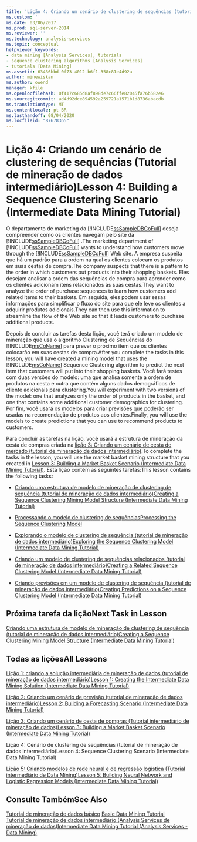 ```yaml
---
title: 'Lição 4: Criando um cenário de clustering de sequências (tutorial de mineração de dados intermediário) | Microsoft Docs'
ms.custom: ''
ms.date: 03/06/2017
ms.prod: sql-server-2014
ms.reviewer: ''
ms.technology: analysis-services
ms.topic: conceptual
helpviewer_keywords:
- data mining [Analysis Services], tutorials
- sequence clustering algorithms [Analysis Services]
- tutorials [Data Mining]
ms.assetid: 63436bbd-0f73-4012-b6f1-358c81e4d92a
author: minewiskan
ms.author: owend
manager: kfile
ms.openlocfilehash: 0f417c685d8af898de7c66ffe82045fa76b582e6
ms.sourcegitcommit: ad4d92dce894592a259721a1571b1d8736abacdb
ms.translationtype: MT
ms.contentlocale: pt-BR
ms.lasthandoff: 08/04/2020
ms.locfileid: "87678365"
---
```

# <a name="lesson-4-building-a-sequence-clustering-scenario-intermediate-data-mining-tutorial"></a><span data-ttu-id="6341d-102">Lição 4: Criando um cenário de clustering de sequências (Tutorial de mineração de dados intermediário)</span><span class="sxs-lookup"><span data-stu-id="6341d-102">Lesson 4: Building a Sequence Clustering Scenario (Intermediate Data Mining Tutorial)</span></span>
  <span data-ttu-id="6341d-103">O departamento de marketing da [!INCLUDE[ssSampleDBCoFull](../includes/sssampledbcofull-md.md)] deseja compreender como os clientes navegam pelo site da [!INCLUDE[ssSampleDBCoFull](../includes/sssampledbcofull-md.md)] .</span><span class="sxs-lookup"><span data-stu-id="6341d-103">The marketing department of [!INCLUDE[ssSampleDBCoFull](../includes/sssampledbcofull-md.md)] wants to understand how customers move through the [!INCLUDE[ssSampleDBCoFull](../includes/sssampledbcofull-md.md)] Web site.</span></span> <span data-ttu-id="6341d-104">A empresa suspeita que há um padrão para a ordem na qual os clientes colocam os produtos em suas cestas de compra.</span><span class="sxs-lookup"><span data-stu-id="6341d-104">The company suspects that there is a pattern to the order in which customers put products into their shopping baskets.</span></span> <span data-ttu-id="6341d-105">Eles desejam analisar a ordem das sequências de compra para aprender como os clientes adicionam itens relacionados às suas cestas.</span><span class="sxs-lookup"><span data-stu-id="6341d-105">They want to analyze the order of purchase sequences to learn how customers add related items to their baskets.</span></span> <span data-ttu-id="6341d-106">Em seguida, eles podem usar essas informações para simplificar o fluxo do site para que ele leve os clientes a adquirir produtos adicionais.</span><span class="sxs-lookup"><span data-stu-id="6341d-106">They can then use this information to streamline the flow of the Web site so that it leads customers to purchase additional products.</span></span>  
  
 <span data-ttu-id="6341d-107">Depois de concluir as tarefas desta lição, você terá criado um modelo de mineração que usa o algoritmo Clustering de Sequências do [!INCLUDE[msCoName](../includes/msconame-md.md)] para prever o próximo item que os clientes colocarão em suas cestas de compra.</span><span class="sxs-lookup"><span data-stu-id="6341d-107">After you complete the tasks in this lesson, you will have created a mining model that uses the [!INCLUDE[msCoName](../includes/msconame-md.md)] Sequence Clustering algorithm to predict the next item that customers will put into their shopping baskets.</span></span> <span data-ttu-id="6341d-108">Você fará testes com duas versões do modelo: uma que analisa somente a ordem de produtos na cesta e outra que contém alguns dados demográficos de cliente adicionais para clustering.</span><span class="sxs-lookup"><span data-stu-id="6341d-108">You will experiment with two versions of the model: one that analyzes only the order of products in the basket, and one that contains some additional customer demographics for clustering.</span></span> <span data-ttu-id="6341d-109">Por fim, você usará os modelos para criar previsões que poderão ser usadas na recomendação de produtos aos clientes.</span><span class="sxs-lookup"><span data-stu-id="6341d-109">Finally, you will use the models to create predictions that you can use to recommend products to customers.</span></span>  
  
 <span data-ttu-id="6341d-110">Para concluir as tarefas na lição, você usará a estrutura de mineração da cesta de compras criada na [lição 3: Criando um cenário de cesta de mercado &#40;tutorial de mineração de dados intermediário&#41;](../../2014/tutorials/lesson-3-building-a-market-basket-scenario-intermediate-data-mining-tutorial.md).</span><span class="sxs-lookup"><span data-stu-id="6341d-110">To complete the tasks in the lesson, you will use the market basket mining structure that you created in [Lesson 3: Building a Market Basket Scenario &#40;Intermediate Data Mining Tutorial&#41;](../../2014/tutorials/lesson-3-building-a-market-basket-scenario-intermediate-data-mining-tutorial.md).</span></span> <span data-ttu-id="6341d-111">Esta lição contém as seguintes tarefas:</span><span class="sxs-lookup"><span data-stu-id="6341d-111">This lesson contains the following tasks:</span></span>  
  
-   [<span data-ttu-id="6341d-112">Criando uma estrutura de modelo de mineração de clustering de sequência &#40;tutorial de mineração de dados intermediário&#41;</span><span class="sxs-lookup"><span data-stu-id="6341d-112">Creating a Sequence Clustering Mining Model Structure &#40;Intermediate Data Mining Tutorial&#41;</span></span>](../../2014/tutorials/create-sequence-clustering-mining-model-intermediate-data-mining.md)  
  
-   [<span data-ttu-id="6341d-113">Processando o modelo de clustering de sequências</span><span class="sxs-lookup"><span data-stu-id="6341d-113">Processing the Sequence Clustering Model</span></span>](../../2014/tutorials/processing-the-sequence-clustering-model.md)  
  
-   [<span data-ttu-id="6341d-114">Explorando o modelo de clustering de sequência &#40;tutorial de mineração de dados intermediário&#41;</span><span class="sxs-lookup"><span data-stu-id="6341d-114">Exploring the Sequence Clustering Model &#40;Intermediate Data Mining Tutorial&#41;</span></span>](../../2014/tutorials/exploring-the-sequence-clustering-model-intermediate-data-mining-tutorial.md)  
  
-   [<span data-ttu-id="6341d-115">Criando um modelo de clustering de sequências relacionados &#40;tutorial de mineração de dados intermediário&#41;</span><span class="sxs-lookup"><span data-stu-id="6341d-115">Creating a Related Sequence Clustering Model &#40;Intermediate Data Mining Tutorial&#41;</span></span>](../../2014/tutorials/creating-a-related-sequence-clustering-model-intermediate-data-mining-tutorial.md)  
  
-   [<span data-ttu-id="6341d-116">Criando previsões em um modelo de clustering de sequência &#40;tutorial de mineração de dados intermediário&#41;</span><span class="sxs-lookup"><span data-stu-id="6341d-116">Creating Predictions on a Sequence Clustering Model &#40;Intermediate Data Mining Tutorial&#41;</span></span>](../../2014/tutorials/create-predictions-on-model-intermediate-data-mining-tutorial.md)  
  
## <a name="next-task-in-lesson"></a><span data-ttu-id="6341d-117">Próxima tarefa da lição</span><span class="sxs-lookup"><span data-stu-id="6341d-117">Next Task in Lesson</span></span>  
 [<span data-ttu-id="6341d-118">Criando uma estrutura de modelo de mineração de clustering de sequência &#40;tutorial de mineração de dados intermediário&#41;</span><span class="sxs-lookup"><span data-stu-id="6341d-118">Creating a Sequence Clustering Mining Model Structure &#40;Intermediate Data Mining Tutorial&#41;</span></span>](../../2014/tutorials/create-sequence-clustering-mining-model-intermediate-data-mining.md)  
  
## <a name="all-lessons"></a><span data-ttu-id="6341d-119">Todas as lições</span><span class="sxs-lookup"><span data-stu-id="6341d-119">All Lessons</span></span>  
 [<span data-ttu-id="6341d-120">Lição 1: criando a solução intermediária de mineração de dados &#40;tutorial de mineração de dados intermediário&#41;</span><span class="sxs-lookup"><span data-stu-id="6341d-120">Lesson 1: Creating the Intermediate Data Mining Solution &#40;Intermediate Data Mining Tutorial&#41;</span></span>](../../2014/tutorials/lesson-1-create-solution-intermediate-data-mining-tutorial.md)  
  
 [<span data-ttu-id="6341d-121">Lição 2: Criando um cenário de previsão &#40;tutorial de mineração de dados intermediário&#41;</span><span class="sxs-lookup"><span data-stu-id="6341d-121">Lesson 2: Building a Forecasting Scenario &#40;Intermediate Data Mining Tutorial&#41;</span></span>](../../2014/tutorials/lesson-2-building-a-forecasting-scenario-intermediate-data-mining-tutorial.md)  
  
 [<span data-ttu-id="6341d-122">Lição 3: Criando um cenário de cesta de compras &#40;Tutorial intermediário de mineração de dados&#41;</span><span class="sxs-lookup"><span data-stu-id="6341d-122">Lesson 3: Building a Market Basket Scenario &#40;Intermediate Data Mining Tutorial&#41;</span></span>](../../2014/tutorials/lesson-3-building-a-market-basket-scenario-intermediate-data-mining-tutorial.md)  
  
 <span data-ttu-id="6341d-123">Lição 4: Cenário de clustering de sequências (tutorial de mineração de dados intermediário)</span><span class="sxs-lookup"><span data-stu-id="6341d-123">Lesson 4: Sequence Clustering Scenario (Intermediate Data Mining Tutorial)</span></span>  
  
 [<span data-ttu-id="6341d-124">Lição 5: Criando modelos de rede neural e de regressão logística &#40;Tutorial intermediário de Data Mining&#41;</span><span class="sxs-lookup"><span data-stu-id="6341d-124">Lesson 5: Building Neural Network and Logistic Regression Models &#40;Intermediate Data Mining Tutorial&#41;</span></span>](../../2014/tutorials/lesson-5-build-models-intermediate-data-mining-tutorial.md)  
  
## <a name="see-also"></a><span data-ttu-id="6341d-125">Consulte Também</span><span class="sxs-lookup"><span data-stu-id="6341d-125">See Also</span></span>  
 <span data-ttu-id="6341d-126">[Tutorial de mineração de dados básico](../../2014/tutorials/basic-data-mining-tutorial.md) </span><span class="sxs-lookup"><span data-stu-id="6341d-126">[Basic Data Mining Tutorial](../../2014/tutorials/basic-data-mining-tutorial.md) </span></span>  
 [<span data-ttu-id="6341d-127">Tutorial de mineração de dados intermediário &#40;Analysis Services de mineração de dados&#41;</span><span class="sxs-lookup"><span data-stu-id="6341d-127">Intermediate Data Mining Tutorial &#40;Analysis Services - Data Mining&#41;</span></span>](../../2014/tutorials/intermediate-data-mining-tutorial-analysis-services-data-mining.md)  
  
  
